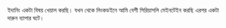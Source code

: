 ইদানিং একটা বিষয় খেয়াল করছি। যখন থেকে লিংকডইনে আমি বেশী সিরিয়াসলি মেইনটেইন করছি এরপর একটা দারুন ব্যাপার ঘটে। 